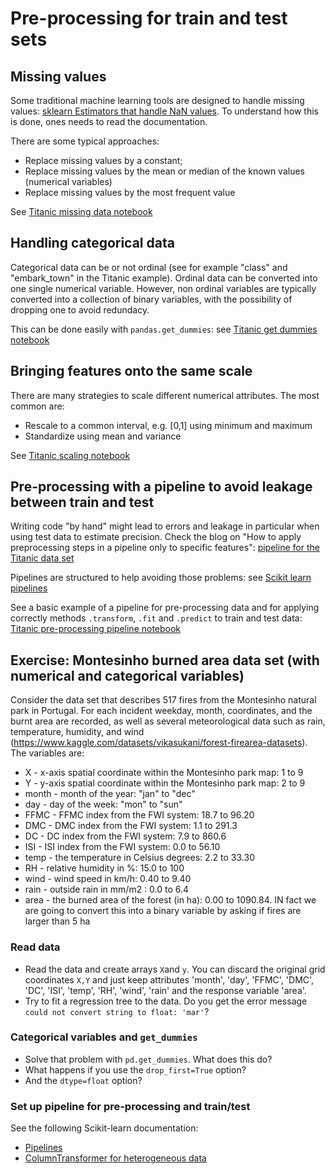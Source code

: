 # Pre-processing for train and test sets

## Missing values

Some traditional machine learning tools are designed to handle missing values: [sklearn Estimators that handle NaN values](https://scikit-learn.org/stable/modules/impute.html#estimators-that-handle-nan-values). To understand how this is done, ones needs to read the documentation.

There are some typical approaches:
- Replace missing values by a constant;
- Replace missing values by the mean or median of the known values (numerical variables)
- Replace missing values by the most frequent value

See [Titanic missing data notebook](notebooks/titanic_missing_data.ipynb)

## Handling categorical data

Categorical data can be or not ordinal (see for example "class" and "embark_town" in the Titanic example). Ordinal data can be converted into one single numerical variable. However, non ordinal variables are typically converted into a collection of binary variables, with the possibility of dropping one to avoid redundacy.

This can be done easily with `pandas.get_dummies`: see [Titanic get dummies notebook](notebooks/titanic_get_dummies.ipynb)

## Bringing features onto the same scale

There are many strategies to scale different numerical attributes. The most common are:
- Rescale to a common interval, e.g. [0,1] using minimum and maximum
- Standardize using mean and variance

See [Titanic scaling notebook](notebooks/titanic_scaling.ipynb)

## Pre-processing with a pipeline to avoid leakage between train and test

Writing code "by hand" might lead to errors and leakage in particular when using test data to estimate precision. Check the blog on "How to apply preprocessing steps in a pipeline only to specific features": [pipeline for the Titanic data set](https://medium.com/analytics-vidhya/how-to-apply-preprocessing-steps-in-a-pipeline-only-to-specific-features-4e91fe45dfb8)

Pipelines are structured to help avoiding those problems: see [Scikit learn pipelines](https://scikit-learn.org/stable/modules/compose.html#pipeline)

See a basic example of a pipeline for pre-processing data and for applying correctly methods `.transform`, `.fit` and `.predict` to train and test data: [Titanic pre-processing pipeline notebook](notebooks/titanic_preprocessing_pipeline.ipynb)


## Exercise: Montesinho burned area data set (with numerical and categorical variables)

Consider the data set that describes 517 fires from the Montesinho natural park in Portugal. For each incident weekday, month, coordinates, and the burnt area are recorded, as well as several meteorological data such as rain, temperature, humidity, and wind (https://www.kaggle.com/datasets/vikasukani/forest-firearea-datasets). The variables are:

- X - x-axis spatial coordinate within the Montesinho park map: 1 to 9
- Y - y-axis spatial coordinate within the Montesinho park map: 2 to 9
- month - month of the year: "jan" to "dec"
- day - day of the week: "mon" to "sun"
- FFMC - FFMC index from the FWI system: 18.7 to 96.20
- DMC - DMC index from the FWI system: 1.1 to 291.3
- DC - DC index from the FWI system: 7.9 to 860.6
- ISI - ISI index from the FWI system: 0.0 to 56.10
- temp - the temperature in Celsius degrees: 2.2 to 33.30
- RH - relative humidity in %: 15.0 to 100
- wind - wind speed in km/h: 0.40 to 9.40
- rain - outside rain in mm/m2 : 0.0 to 6.4
- area - the burned area of the forest (in ha): 0.00 to 1090.84. IN fact we are going to convert this into a binary variable by asking if fires are larger than 5 ha

### Read data

- Read the data and create arrays `X`and `y`. You can discard the original grid coordinates `X,Y` and just keep attributes 'month', 'day', 'FFMC', 'DMC', 'DC', 'ISI', 'temp', 'RH', 'wind', 'rain' and the response variable 'area'.
- Try to fit a regression tree to the data. Do you get the error message `could not convert string to float: 'mar'`?

### Categorical variables and `get_dummies`
- Solve that problem with `pd.get_dummies`. What does this do?
- What happens if you use the `drop_first=True` option?
- And the `dtype=float` option?

### Set up pipeline for pre-processing and train/test

See the following Scikit-learn documentation:

- [Pipelines](https://scikit-learn.org/stable/modules/compose.html#pipeline)
- [ColumnTransformer for heterogeneous data](https://scikit-learn.org/stable/modules/compose.html#columntransformer-for-heterogeneous-data)

